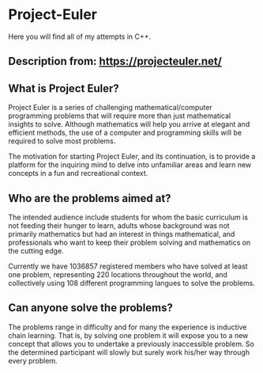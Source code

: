 # Project-Euler

Here you will find all of my attempts in C++.

## Description from: https://projecteuler.net/

## What is Project Euler?

Project Euler is a series of challenging mathematical/computer programming problems that will require 
more than just mathematical insights to solve. Although mathematics will help you arrive at elegant 
and efficient methods, the use of a computer and programming skills will be required to solve most problems.

The motivation for starting Project Euler, and its continuation, is to provide a platform for the inquiring 
mind to delve into unfamiliar areas and learn new concepts in a fun and recreational context.

## Who are the problems aimed at?

The intended audience include students for whom the basic curriculum is not feeding their hunger to learn, 
adults whose background was not primarily mathematics but had an interest in things mathematical, and professionals 
who want to keep their problem solving and mathematics on the cutting edge.

Currently we have 1036857 registered members who have solved at least one problem, representing 220 locations 
throughout the world, and collectively using 108 different programming langues to solve the problems.

## Can anyone solve the problems?

The problems range in difficulty and for many the experience is inductive chain learning. That is, by solving 
one problem it will expose you to a new concept that allows you to undertake a previously inaccessible problem. 
So the determined participant will slowly but surely work his/her way through every problem.
